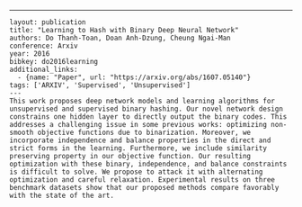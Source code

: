 ---
    layout: publication
    title: "Learning to Hash with Binary Deep Neural Network"
    authors: Do Thanh-Toan, Doan Anh-Dzung, Cheung Ngai-Man
    conference: Arxiv
    year: 2016
    bibkey: do2016learning
    additional_links:
      - {name: "Paper", url: "https://arxiv.org/abs/1607.05140"}
    tags: ['ARXIV', 'Supervised', 'Unsupervised']
    ---
    This work proposes deep network models and learning algorithms for unsupervised and supervised binary hashing. Our novel network design constrains one hidden layer to directly output the binary codes. This addresses a challenging issue in some previous works: optimizing non-smooth objective functions due to binarization. Moreover, we incorporate independence and balance properties in the direct and strict forms in the learning. Furthermore, we include similarity preserving property in our objective function. Our resulting optimization with these binary, independence, and balance constraints is difficult to solve. We propose to attack it with alternating optimization and careful relaxation. Experimental results on three benchmark datasets show that our proposed methods compare favorably with the state of the art.